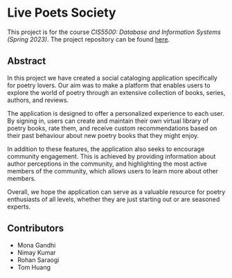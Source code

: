 # Live Poets Society
This project is for the course *CIS5500: Database and Information Systems (Spring 2023)*. 
The project repository can be found 
[here](https://github.com/NimayRKumar/cis550_project).

## Abstract
In this project we have created a social cataloging application specifically 
for poetry lovers. Our aim was to make a platform that enables users to explore
the world of poetry through an extensive collection of books, series, authors, 
and reviews.

The application is designed to offer a personalized experience to each user. By 
signing in, users can create and maintain their own virtual library of poetry 
books, rate them, and receive custom recommendations based on their past 
behaviour about new poetry books that they might enjoy.

In addition to these features, the application also seeks to encourage 
community engagement. This is achieved by providing information about author
perceptions in the community, and highlighting the most active members of the 
community, which allows users to learn more about other members.

Overall, we hope the application can serve as a valuable resource for poetry 
enthusiasts of all levels, whether they are just starting out or are seasoned
experts.

## Contributors
- Mona Gandhi
- Nimay Kumar
- Rohan Saraogi
- Tom Huang